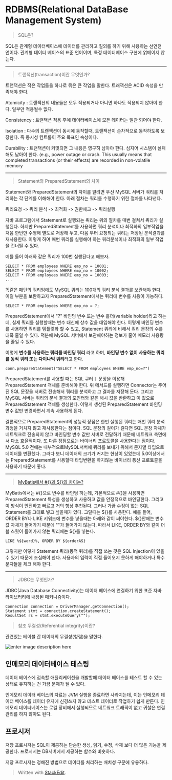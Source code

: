 # RDBMS(Relational DataBase Management System)

> SQL은?

SQL은 관계형 데이터베이스에 데이터를 관리하고 질의를 하기 위해 사용하는 선언전 언어다. 관계형 데이터 베이스의 표준 언어이며, 특정 데이터베이스 구현에 얽메이지 않는다. 

--- 

> 트랜잭션(transaction)이란 무엇인가?

트랜잭션은 작은 작업들을 하나로 묶은 큰 작업을 말한다. 트래잭션은 ACID 속성을 만족해야 한다.

Atomicity
: 트랜잭션의 내용들은 모두 적용되거나 아니면 하나도 적용되지 않아야 한다. 일부만 적용될수 없다. 

Consistency
: 트랜잭션 적용 후에 데이터베이스에 모든 데이터는 일관 되어야 한다. 

Isolation
: 다수의 트랜잭션이 동시에 동작할때, 트랜잭션이 순차적으로 동작하도록 보장한다. 즉 동시성 컨트롤이 주요 목표인 속성이다.

Durability
: 트랜잭션이 커밋되면 그 내용은 영구히 남아야 한다. 심지어 시스템이 실패해도 남아야 한다. (e.g., power outage or crash. This usually means that completed transactions (or their effects) are recorded in non-volatile memory

--- 
> Statement와 PreparedStatement의 차이

Statement와 PreparedStatement의 차이를 알려면 우선 MySQL 서버가 쿼리를 처리하는 각 단계를 이해해야 한다. 아래 절차는 쿼리를 수행하기 위한 절차를 나타낸다. 

쿼리요청 -> 쿼리 분석 -> 최적화 -> 권한체크 -> 쿼리실행

자바 프로그램에서 Statement로 실행되는 쿼리는 위의 절차를 매번 걸쳐서 쿼리가 실행된다. 
하지만 PreparedStatement를 사용하면 쿼리 분석이나 최적화의 일부작업을 처음 한번만 수행해 별도로 저장해 두고, 다음 부터 요청되는 쿼리는 저장된 분석결과를 재사용한다. 이렇게 하여 매번 쿼리를 실행해야 하는 쿼리분석이나 최적화의 일부 작업을 건너띌 수 있다. 

예를 들어 아래와 같은 쿼리가 100번 실행된다고 해보자.
```
SELECT * FROM employees WHERE emp_no = 10001;
SELECT * FROM employees WHERE emp_no = 10002;
SELECT * FROM employees WHERE emp_no = 10003;
...
```
똑같은 패턴의 쿼리임에도 MySQL 쿼리는 100개의 쿼리 분석 결과를 보관해야 한다. 이럴 
부분을 보완하고자 PreparedStatement에서는 쿼리에 변수를 사용이 가능하다.

```
SELECT * FROM employees WHERE emp_no = ?;
```
PreparedStatement에서 "?" 바인딩 변수 또는 변수 홀더(variable holder)라고 하는데, 실제 쿼리를 실행할때는 변수 대신에 상수 값을 대입해야 한다.  이렇게 바인딩 변수를 사용하면 쿼리를 템플릿화 할 수 있고, Statement 쿼리에 비해서 쿼리 문장의 수를 대폭 줄일 수 있다. 덕분에 MySQL 서버에서 보관해야하는 정보가 줄어 메모리 사용량을 줄일 수 있다.

이렇게 **변수를 사용하는 쿼리를 바인딩 쿼리** 라고 하며, **바인딩 변수 없이 사용하는 쿼리를 동적 쿼리 또는 다이나믹 쿼리**라고 한다. 

```
conn.prepareStatement("SELECT * FROM employees WHERE emp_no=?")
```
PreparedStatement를 사용할 때는 SQL 쿠러ㅣ 문장을 이용해 PreparedStatement 객체를 준비해야 한다. 위 메서드를 실행하면 Connector는 주어진 SQL 문장을 서버로 전송해서 쿼리를 분석하고 그 결과를 저장해 둔다. 그리고 MySQL 서버는 쿼리의 분석 결과의 포인터와 같은 해시 값을 반환하고 이 값으로 PreparedStatement 객체를 생성한다. 이렇게 생성된 PreparedStatement 바인딩 변수 값만 변경하면서 계속 사용하게 된다. 

결론적으로 PreparedStatement의 성능적 장점은 한번 실행된 쿼리는 매번 쿼리 분석 과정을 거치지 않고 재사용한다는 점이다. SQL 문장의 길이가 길다면 SQL 문장 자체가 네트워크로 전송되지 않고 바인딩할 변수 값만 서버로 전달하기 때문에 네트워크 측면에서 다소 효율적이다. 또 다른 장점으로는 바이너리 프로토콜을 사용한다는 점이다.  MySQL 5.0 전에는 내부적으로MySQL서버에 쿼리를 보내기 위해서 문자열 타입으로 데이터를 변환했다. 그러다 보니 데이터의 크기가 커지는 현상이 있었는데 5.0이상에서는 PreparedStatement를 사용할때 타입변환을 하지않는 바이너리 통신 프로토콜을 사용하기 때문에 좋다. 

--- 
> [MyBatis에서 #{}과 ${}의 차이는?](https://logical-code.tistory.com/25) 


MyBatis에서는 #{}으로 변수를 바인딩 하는데, 기본적으로 #{}을 사용하면 PreparedStatement 특성을 생성하고 사용하고 값을 안정적으로 바인딩한다. 그리고 이 방식이 안전하고 빠르고 거의 항상 추천된다. 그러나 가끔 수정이 없는 SQL Statement를 그대로 넣고 싶을때가 있다. 그럴때는 ${}를 사용한다. 예를 들어, ORDER BY나 LIKE 키워드에 변수를 넣을때는 아래와 같이 써야한다. ${}안에는 변수값 자체가 들어가기 때문에 ""가 들어가지 않는다. 따라서 LIKE, ORDER BY와 같이 더블 스퀏이 들어가지 않는 쿼리에는 ${}를 넣는다. 
```
LIKE %${word}%, ORDER BY ${orderAS}
```
그렇지만 이렇게 Statement 쿼리(동적 쿼리)를 직접 쓰는 것은 SQL Injection이 있을 수 있기 때문에 조심해야 한다. 사용자의 입력이 직접 들어오지 못하게 해야하거나 특수 문자들을 체크 해야 한다. 

---
> JDBC는 무엇인가?

JDBC(Java Database Connectivity)는 데이터 베이스에 연결하기 위한 표준 자바 라이브러리에 내장된 매커니즘이다.
```
Connection connection = DriverManager.getConnection();
Statement stmt = connection.createStatement();
ResultSet rs = stmt.executeQuery("");
```

>참조 무결성(Referential integrity)이란?

관련있는 테이블 간 데이터의 무결성(청렴)을 말한다.

![enter image description here](https://upload.wikimedia.org/wikipedia/commons/thumb/1/13/Referential_integrity_broken.png/250px-Referential_integrity_broken.png)




## 인메모리 데이터베이스 테스팅

데이터 베이스에 접속할 애플리케이션을 개발할때 데이터 베이스를 테스트 할 수 있는 상태로 유지하는 건 가끔 문제가 될 수 있다. 

인메모리 데이터 베이스의 자료는 JVM 실행을 종료하면 사라지는데, 이는 인메모리 데이터 베이스를 데이터 유지에 신경쓰지 않고 테스트 데이터로 작업하기 쉽게 만든다. 인메모리 데이터베이스는 로컬 장비에서 실행되므로 네트워크 트래픽이 없고 귀찮은 연결관리를 하지 않아도 된다. 


## 프로시저 

저장 프로시저는  SQL이 제공하는 단순한 생성, 읽기, 수정, 삭제 보다 더 많은 기능을 제공한다. 프로시저는 DB서버에서 제공하는 함수와 비슷하다.

저장 프로시저는 정해진 방법으로 데이터를 처리하는 배치성 구문에 유용하다.   

> Written with [StackEdit](https://stackedit.io/).
<!--stackedit_data:
eyJoaXN0b3J5IjpbLTEwNTE5NTUzMCwzNjA2NjYzNDQsLTM2MD
Y2MzcyOSwtMjA0MjA5MTIzOSw5OTIyMzQ0OTEsLTc2ODk5NTgw
MSwtMTczNzc1NzU5NywxMjQ5MTYyMTk0LC0zODk1MTU2MjgsMT
A4OTk3MDcxNCw3MTA2NTQ5NjYsLTE1NDA4ODQ3MDIsLTU4MTgw
NTA5OF19
-->